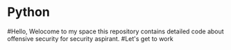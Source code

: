 # Python
#Hello, Welocome to my space this repository contains detailed code about offensive security for security aspirant.
#Let's get to work
